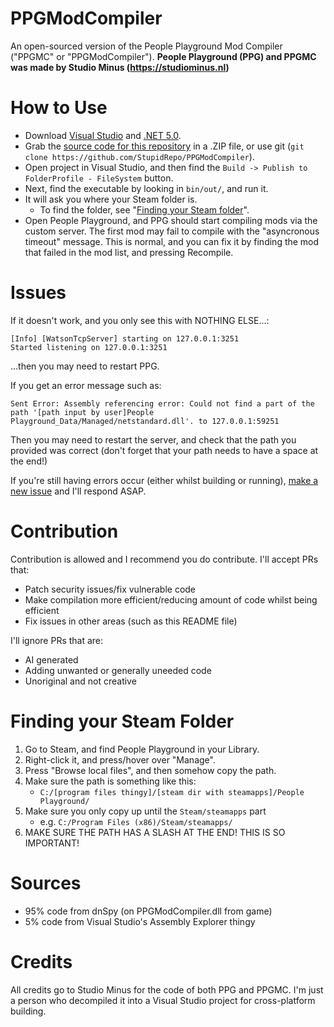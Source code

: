 # PPGModCompiler
An open-sourced version of the People Playground Mod Compiler ("PPGMC" or "PPGModCompiler").
**People Playground (PPG) and PPGMC was made by Studio Minus (https://studiominus.nl)**

# How to Use
* Download [Visual Studio][vs] and [.NET 5.0][net50].
* Grab the [source code for this repository][source] in a .ZIP file, or use git (`git clone https://github.com/StupidRepo/PPGModCompiler`).
* Open project in Visual Studio, and then find the `Build -> Publish to FolderProfile - FileSystem` button.
* Next, find the executable by looking in `bin/out/`, and run it.
* It will ask you where your Steam folder is.
    - To find the folder, see "[Finding your Steam folder](#finding-your-steam-folder)".
* Open People Playground, and PPG should start compiling mods via the custom server. The first mod may fail to compile with the "asyncronous timeout" message. This is normal, and you can fix it by finding the mod that failed in the mod list, and pressing Recompile.

# Issues
If it doesn't work, and you only see this with NOTHING ELSE...:
```
[Info] [WatsonTcpServer] starting on 127.0.0.1:3251
Started listening on 127.0.0.1:3251
```
...then you may need to restart PPG.

If you get an error message such as:
```
Sent Error: Assembly referencing error: Could not find a part of the path '[path input by user]People Playground_Data/Managed/netstandard.dll'. to 127.0.0.1:59251
```
Then you may need to restart the server, and check that the path you provided was correct (don't forget that your path needs to have a space at the end!)

If you're still having errors occur (either whilst building or running), [make a new issue][newi] and I'll respond ASAP.

# Contribution
Contribution is allowed and I recommend you do contribute. I'll accept PRs that:
- Patch security issues/fix vulnerable code
- Make compilation more efficient/reducing amount of code whilst being efficient
- Fix issues in other areas (such as this README file)

I'll ignore PRs that are:
- AI generated
- Adding unwanted or generally uneeded code
- Unoriginal and not creative

# Finding your Steam Folder
1. Go to Steam, and find People Playground in your Library.
2. Right-click it, and press/hover over "Manage".
3. Press "Browse local files", and then somehow copy the path.
4. Make sure the path is something like this:
    - `C:/[program files thingy]/[steam dir with steamapps]/People Playground/`
5. Make sure you only copy up until the `Steam/steamapps` part
    - e.g. `C:/Program Files (x86)/Steam/steamapps/`
6. MAKE SURE THE PATH HAS A SLASH AT THE END! THIS IS SO IMPORTANT!

# Sources
* 95% code from dnSpy (on PPGModCompiler.dll from game)
* 5% code from Visual Studio's Assembly Explorer thingy
# Credits
All credits go to Studio Minus for the code of both PPG and PPGMC.
I'm just a person who decompiled it into a Visual Studio project for cross-platform building.

[newi]: https://github.com/StupidRepo/PPGModCompiler/issues
[source]: https://github.com/StupidRepo/PPGModCompiler/archive/refs/heads/main.zip
[net50]: https://dotnet.microsoft.com/en-us/download/dotnet/5.0
[vs]: https://visualstudio.microsoft.com/downloads/
